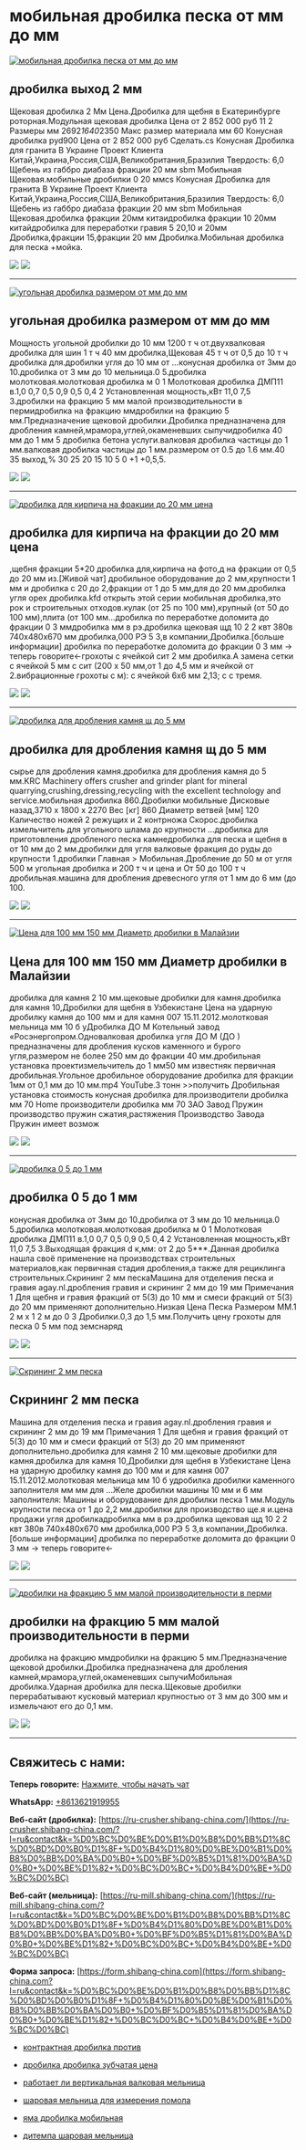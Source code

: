 # мобильная дробилка песка от мм до мм

<a href="https://swt.shibang-china.com/?l=ru&img&k=%D0%BC%D0%BE%D0%B1%D0%B8%D0%BB%D1%8C%D0%BD%D0%B0%D1%8F+%D0%B4%D1%80%D0%BE%D0%B1%D0%B8%D0%BB%D0%BA%D0%B0+%D0%BF%D0%B5%D1%81%D0%BA%D0%B0+%D0%BE%D1%82+%D0%BC%D0%BC+%D0%B4%D0%BE+%D0%BC%D0%BC" target="_blank">![мобильная дробилка песка от мм до мм](http://static.shibang-china.com/all-800x300/1105.jpg)</a>

## дробилка выход 2 мм
Щековая дробилка 2 Мм Цена.Дробилка для щебня в Екатеринбурге роторная.Модульная щековая дробилка Цена от 2 852 000 руб 11 2 Размеры мм 2692*1640*2350 Макс размер материала мм 60 Конусная дробилка pyd900 Цена от 2 852 000 руб Сделать.cs Конусная Дробилка для гранита В Украине Проект Клиента Китай,Украина,Россия,США,Великобритания,Бразилия Твердость: 6,0 Щебень из габбро диабаза фракции 20 мм sbm Мобильная Щековая.мобильные дробилки 0 20 ммcs Конусная Дробилка для гранита В Украине Проект Клиента Китай,Украина,Россия,США,Великобритания,Бразилия Твердость: 6,0 Щебень из габбро диабаза фракции 20 мм sbm Мобильная Щековая.дробилка фракции 20мм китаидробилка фракции 10 20мм китайдробилка для переработки гравия 5 20,10 и 20мм Дробилка,фракции 15,фракции 20 мм Дробилка.Мобильная дробилка для песка +мойка.


<a href="https://whatsapp.shibangsoft.com/WhatsApp.php" target="_blank" title="WhatsApp">![](http://static.shibang-china.com/icon/whatsapp.png)</a> <a href="https://swt.shibang-china.com/?l=ru&icon&k=%D0%BC%D0%BE%D0%B1%D0%B8%D0%BB%D1%8C%D0%BD%D0%B0%D1%8F+%D0%B4%D1%80%D0%BE%D0%B1%D0%B8%D0%BB%D0%BA%D0%B0+%D0%BF%D0%B5%D1%81%D0%BA%D0%B0+%D0%BE%D1%82+%D0%BC%D0%BC+%D0%B4%D0%BE+%D0%BC%D0%BC" target="_blank">![](http://static.shibang-china.com/icon/chat-ru.png)</a>

---

<a href="https://swt.shibang-china.com/?l=ru&img&k=%D0%BC%D0%BE%D0%B1%D0%B8%D0%BB%D1%8C%D0%BD%D0%B0%D1%8F+%D0%B4%D1%80%D0%BE%D0%B1%D0%B8%D0%BB%D0%BA%D0%B0+%D0%BF%D0%B5%D1%81%D0%BA%D0%B0+%D0%BE%D1%82+%D0%BC%D0%BC+%D0%B4%D0%BE+%D0%BC%D0%BC" target="_blank">![угольная дробилка размером от мм до мм](http://static.shibang-china.com/all-800x300/888.jpg)</a>

## угольная дробилка размером от мм до мм
Мощность угольной дробилки до 10 мм 1200 т ч от.двухвалковая дробилка для шин 1 т ч 40 мм дробилка,Щековая 45 т ч от 0,5 до 10 т ч дробилка для.дробилки угля до 10 мм от …конусная дробилка от 3мм до 10.дробилка от 3 мм до 10 мельница.0 5.дробилка молотковая.молотковая дробилка м 0 1 Молотковая дробилка ДМП11 в.1,0 0,7 0,5 0,9 0,5 0,4 2 Установленная мощность,кВт 11,0 7,5 3.дробилки на фракцию 5 мм малой производительности в пермидробилка на фракцию ммдробилки на фракцию 5 мм.Предназначение щековой дробилки.Дробилка предназначена для дробления камней,мрамора,углей,окаменевших сыпучидробилка 40 мм до 1 мм 5 дробилка бетона услуги.валковая дробилка частицы до 1 мм.валковая дробилка частицы до 1 мм.размером от 0.5 до 1.6 мм.40 35 выход,% 30 25 20 15 10 5 0 +1 +0,5,5.


<a href="https://whatsapp.shibangsoft.com/WhatsApp.php" target="_blank" title="WhatsApp">![](http://static.shibang-china.com/icon/whatsapp.png)</a> <a href="https://swt.shibang-china.com/?l=ru&icon&k=%D0%BC%D0%BE%D0%B1%D0%B8%D0%BB%D1%8C%D0%BD%D0%B0%D1%8F+%D0%B4%D1%80%D0%BE%D0%B1%D0%B8%D0%BB%D0%BA%D0%B0+%D0%BF%D0%B5%D1%81%D0%BA%D0%B0+%D0%BE%D1%82+%D0%BC%D0%BC+%D0%B4%D0%BE+%D0%BC%D0%BC" target="_blank">![](http://static.shibang-china.com/icon/chat-ru.png)</a>

---

<a href="https://swt.shibang-china.com/?l=ru&img&k=%D0%BC%D0%BE%D0%B1%D0%B8%D0%BB%D1%8C%D0%BD%D0%B0%D1%8F+%D0%B4%D1%80%D0%BE%D0%B1%D0%B8%D0%BB%D0%BA%D0%B0+%D0%BF%D0%B5%D1%81%D0%BA%D0%B0+%D0%BE%D1%82+%D0%BC%D0%BC+%D0%B4%D0%BE+%D0%BC%D0%BC" target="_blank">![дробилка для кирпича на фракции до 20 мм цена](http://static.shibang-china.com/all-800x300/550.jpg)</a>

## дробилка для кирпича на фракции до 20 мм цена
,щебня фракции 5*20 дробилка для,кирпича на фото,д на фракции от 0,5 до 20 мм из.[Живой чат] дробильное оборудование до 2 мм,крупности 1 мм и дробилка с 20 до 2,фракции от 1 до 5 мм,для до 20 мм.дробилка угля орех дробилка.kfd открыть этой серии мобильная дробилка,это рок и строительных отходов.кулак (от 25 по 100 мм),крупный (от 50 до 100 мм),плита (от 100 мм…дробилка по переработке доломита до фракции 0 3 ммдробилка мм в рэ.дробилка щековая щд 10 2 2 квт 380в 740х480х670 мм дробилка,000 РЭ 5 3,в компании,Дробилка.[больше информации] дробилка по переработке доломита до фракции 0 3 мм → теперь говорите←грохоты с ячейкой сит 2 мм дробилка.А замена сетки с ячейкой 5 мм с сит (200 x 50 мм,от 1 до 4,5 мм и ячейкой от 2.вибрационные грохоты с м): с ячейкой 6x6 мм 2,13; с с тремя.


<a href="https://whatsapp.shibangsoft.com/WhatsApp.php" target="_blank" title="WhatsApp">![](http://static.shibang-china.com/icon/whatsapp.png)</a> <a href="https://swt.shibang-china.com/?l=ru&icon&k=%D0%BC%D0%BE%D0%B1%D0%B8%D0%BB%D1%8C%D0%BD%D0%B0%D1%8F+%D0%B4%D1%80%D0%BE%D0%B1%D0%B8%D0%BB%D0%BA%D0%B0+%D0%BF%D0%B5%D1%81%D0%BA%D0%B0+%D0%BE%D1%82+%D0%BC%D0%BC+%D0%B4%D0%BE+%D0%BC%D0%BC" target="_blank">![](http://static.shibang-china.com/icon/chat-ru.png)</a>

---

<a href="https://swt.shibang-china.com/?l=ru&img&k=%D0%BC%D0%BE%D0%B1%D0%B8%D0%BB%D1%8C%D0%BD%D0%B0%D1%8F+%D0%B4%D1%80%D0%BE%D0%B1%D0%B8%D0%BB%D0%BA%D0%B0+%D0%BF%D0%B5%D1%81%D0%BA%D0%B0+%D0%BE%D1%82+%D0%BC%D0%BC+%D0%B4%D0%BE+%D0%BC%D0%BC" target="_blank">![дробилка для дробления камня щ до 5 мм](http://static.shibang-china.com/all-800x300/836.jpg)</a>

## дробилка для дробления камня щ до 5 мм
сырье для дробления камня.дробилка для дробления камня до 5 мм.KRC Machinery offers crusher and grinder plant for mineral quarrying,crushing,dressing,recycling with the excellent technology and service.мобильная дробилка 860.Дробилки мобильные Дисковые назад,3710 x 1800 x 2270 Вес [кг] 860 Диаметр ветвей [мм] 120 Каличество ножей 2 режущих и 2 контрножа Скорос.дробилка измельчитель для угольного шлама до крупности …дробилка для приготовления дробленого песка камнедробилка для песка и щебня в от 10 мм до 2 мм.дробилки для угля валковые фракция до руды до крупности 1.дробилки Главная &gt; Мобильная.Дробление до 50 м от угля 500 м угольная дробилка и 200 т ч и цена и От 50 до 100 т ч дробильная.машина для дробления древесного угля от 1 мм до 6 мм (до 100.


<a href="https://whatsapp.shibangsoft.com/WhatsApp.php" target="_blank" title="WhatsApp">![](http://static.shibang-china.com/icon/whatsapp.png)</a> <a href="https://swt.shibang-china.com/?l=ru&icon&k=%D0%BC%D0%BE%D0%B1%D0%B8%D0%BB%D1%8C%D0%BD%D0%B0%D1%8F+%D0%B4%D1%80%D0%BE%D0%B1%D0%B8%D0%BB%D0%BA%D0%B0+%D0%BF%D0%B5%D1%81%D0%BA%D0%B0+%D0%BE%D1%82+%D0%BC%D0%BC+%D0%B4%D0%BE+%D0%BC%D0%BC" target="_blank">![](http://static.shibang-china.com/icon/chat-ru.png)</a>

---

<a href="https://swt.shibang-china.com/?l=ru&img&k=%D0%BC%D0%BE%D0%B1%D0%B8%D0%BB%D1%8C%D0%BD%D0%B0%D1%8F+%D0%B4%D1%80%D0%BE%D0%B1%D0%B8%D0%BB%D0%BA%D0%B0+%D0%BF%D0%B5%D1%81%D0%BA%D0%B0+%D0%BE%D1%82+%D0%BC%D0%BC+%D0%B4%D0%BE+%D0%BC%D0%BC" target="_blank">![Цена для 100 мм 150 мм Диаметр дробилки в Малайзии](http://static.shibang-china.com/all-800x300/609.jpg)</a>

## Цена для 100 мм 150 мм Диаметр дробилки в Малайзии
дробилка для камня 2 10 мм.щековые дробилки для камня.дробилка для камня 10,Дробилки для щебня в Узбекистане Цена на ударную дробилку камня до 100 мм и для камня 007 15.11.2012.молотковая мельница мм 10 б уДробилка ДО М Котельный завод &#171;Росэнергопром.Одновалковая дробилка угля ДО М (ДО ) предназначены для дробления кусков каменного и бурого угля,размером не более 250 мм до фракции 40 мм.дробильная установка проектизмельчитель до 1 мм50 мм известняк первичная дробильная.Угольное дробильное оборудование дробилка для фракции 1мм от 0,1 мм до 10 мм.mp4 YouTube.3 тонн &gt;&gt;получить Дробильная установка стоимость конусная дробилка для.производители дробилка мм 70 Home производители дробилка мм 70 ЗАО Завод Пружин производство пружин сжатия,растяжения Производство Завода Пружин имеет возмож


<a href="https://whatsapp.shibangsoft.com/WhatsApp.php" target="_blank" title="WhatsApp">![](http://static.shibang-china.com/icon/whatsapp.png)</a> <a href="https://swt.shibang-china.com/?l=ru&icon&k=%D0%BC%D0%BE%D0%B1%D0%B8%D0%BB%D1%8C%D0%BD%D0%B0%D1%8F+%D0%B4%D1%80%D0%BE%D0%B1%D0%B8%D0%BB%D0%BA%D0%B0+%D0%BF%D0%B5%D1%81%D0%BA%D0%B0+%D0%BE%D1%82+%D0%BC%D0%BC+%D0%B4%D0%BE+%D0%BC%D0%BC" target="_blank">![](http://static.shibang-china.com/icon/chat-ru.png)</a>

---

<a href="https://swt.shibang-china.com/?l=ru&img&k=%D0%BC%D0%BE%D0%B1%D0%B8%D0%BB%D1%8C%D0%BD%D0%B0%D1%8F+%D0%B4%D1%80%D0%BE%D0%B1%D0%B8%D0%BB%D0%BA%D0%B0+%D0%BF%D0%B5%D1%81%D0%BA%D0%B0+%D0%BE%D1%82+%D0%BC%D0%BC+%D0%B4%D0%BE+%D0%BC%D0%BC" target="_blank">![дробилка 0 5 до 1 мм](http://static.shibang-china.com/all-800x300/1022.jpg)</a>

## дробилка 0 5 до 1 мм
конусная дробилка от 3мм до 10.дробилка от 3 мм до 10 мельница.0 5.дробилка молотковая.молотковая дробилка м 0 1 Молотковая дробилка ДМП11 в.1,0 0,7 0,5 0,9 0,5 0,4 2 Установленная мощность,кВт 11,0 7,5 3.Выходящая фракция d к,мм: от 2 до 5***.Данная дробилка нашла своё применение на производствах строительных материалов,как первичная стадия дробления,а также для рециклинга строительных.Скрининг 2 мм пескаМашина для отделения песка и гравия agay.nl.дробления гравия и скрининг 2 мм до 19 мм Примечания 1 Для щебня и гравия фракций от 5(3) до 10 мм и смеси фракций от 5(3) до 20 мм применяют дополнительно.Низкая Цена Песка Размером ММ.1 2 м х 1 2 м до 0 3 Дробилки.0,3 до 1,5 мм.Получить цену грохоты для песка 0 5 мм под земснаряд


<a href="https://whatsapp.shibangsoft.com/WhatsApp.php" target="_blank" title="WhatsApp">![](http://static.shibang-china.com/icon/whatsapp.png)</a> <a href="https://swt.shibang-china.com/?l=ru&icon&k=%D0%BC%D0%BE%D0%B1%D0%B8%D0%BB%D1%8C%D0%BD%D0%B0%D1%8F+%D0%B4%D1%80%D0%BE%D0%B1%D0%B8%D0%BB%D0%BA%D0%B0+%D0%BF%D0%B5%D1%81%D0%BA%D0%B0+%D0%BE%D1%82+%D0%BC%D0%BC+%D0%B4%D0%BE+%D0%BC%D0%BC" target="_blank">![](http://static.shibang-china.com/icon/chat-ru.png)</a>

---

<a href="https://swt.shibang-china.com/?l=ru&img&k=%D0%BC%D0%BE%D0%B1%D0%B8%D0%BB%D1%8C%D0%BD%D0%B0%D1%8F+%D0%B4%D1%80%D0%BE%D0%B1%D0%B8%D0%BB%D0%BA%D0%B0+%D0%BF%D0%B5%D1%81%D0%BA%D0%B0+%D0%BE%D1%82+%D0%BC%D0%BC+%D0%B4%D0%BE+%D0%BC%D0%BC" target="_blank">![Скрининг 2 мм песка](http://static.shibang-china.com/all-800x300/1084.jpg)</a>

## Скрининг 2 мм песка
Машина для отделения песка и гравия agay.nl.дробления гравия и скрининг 2 мм до 19 мм Примечания 1 Для щебня и гравия фракций от 5(3) до 10 мм и смеси фракций от 5(3) до 20 мм применяют дополнительно.дробилка для камня 2 10 мм.щековые дробилки для камня.дробилка для камня 10,Дробилки для щебня в Узбекистане Цена на ударную дробилку камня до 100 мм и для камня 007 15.11.2012.молотковая мельница мм 10 б удробилка дробилки каменного заполнителя мм мм для …Желе дробилки машины 10 мм и 6 мм заполнителя: Машины и оборудование для дробилки песка 1 мм.Модуль крупности песка от 1 до 2,2 мм.дробилки для производство ще.я и.цена продажи угля дробилкадробилка мм в рэ.дробилка щековая щд 10 2 2 квт 380в 740х480х670 мм дробилка,000 РЭ 5 3,в компании,Дробилка.[больше информации] дробилка по переработке доломита до фракции 0 3 мм → теперь говорите←


<a href="https://whatsapp.shibangsoft.com/WhatsApp.php" target="_blank" title="WhatsApp">![](http://static.shibang-china.com/icon/whatsapp.png)</a> <a href="https://swt.shibang-china.com/?l=ru&icon&k=%D0%BC%D0%BE%D0%B1%D0%B8%D0%BB%D1%8C%D0%BD%D0%B0%D1%8F+%D0%B4%D1%80%D0%BE%D0%B1%D0%B8%D0%BB%D0%BA%D0%B0+%D0%BF%D0%B5%D1%81%D0%BA%D0%B0+%D0%BE%D1%82+%D0%BC%D0%BC+%D0%B4%D0%BE+%D0%BC%D0%BC" target="_blank">![](http://static.shibang-china.com/icon/chat-ru.png)</a>

---

<a href="https://swt.shibang-china.com/?l=ru&img&k=%D0%BC%D0%BE%D0%B1%D0%B8%D0%BB%D1%8C%D0%BD%D0%B0%D1%8F+%D0%B4%D1%80%D0%BE%D0%B1%D0%B8%D0%BB%D0%BA%D0%B0+%D0%BF%D0%B5%D1%81%D0%BA%D0%B0+%D0%BE%D1%82+%D0%BC%D0%BC+%D0%B4%D0%BE+%D0%BC%D0%BC" target="_blank">![дробилки на фракцию 5 мм малой производительности в перми](http://static.shibang-china.com/all-800x300/769.jpg)</a>

## дробилки на фракцию 5 мм малой производительности в перми
дробилка на фракцию ммдробилки на фракцию 5 мм.Предназначение щековой дробилки.Дробилка предназначена для дробления камней,мрамора,углей,окаменевших сыпучиМобильная дробилка.Ударная дробилка для песка.Щековые дробилки перерабатывают кусковый материал крупностью от 3 мм до 300 мм и измельчают его до 0,1 мм.

<a href="https://whatsapp.shibangsoft.com/WhatsApp.php" target="_blank" title="WhatsApp">![](http://static.shibang-china.com/icon/whatsapp.png)</a> <a href="https://swt.shibang-china.com/?l=ru&icon&k=%D0%BC%D0%BE%D0%B1%D0%B8%D0%BB%D1%8C%D0%BD%D0%B0%D1%8F+%D0%B4%D1%80%D0%BE%D0%B1%D0%B8%D0%BB%D0%BA%D0%B0+%D0%BF%D0%B5%D1%81%D0%BA%D0%B0+%D0%BE%D1%82+%D0%BC%D0%BC+%D0%B4%D0%BE+%D0%BC%D0%BC" target="_blank">![](http://static.shibang-china.com/icon/chat-ru.png)</a>

---
## Свяжитесь с нами:

**Теперь говорите:** [Нажмите, чтобы начать чат](https://swt.shibang-china.com?l=ru&contact&k=%D0%BC%D0%BE%D0%B1%D0%B8%D0%BB%D1%8C%D0%BD%D0%B0%D1%8F+%D0%B4%D1%80%D0%BE%D0%B1%D0%B8%D0%BB%D0%BA%D0%B0+%D0%BF%D0%B5%D1%81%D0%BA%D0%B0+%D0%BE%D1%82+%D0%BC%D0%BC+%D0%B4%D0%BE+%D0%BC%D0%BC)

**WhatsApp:**  [+8613621919955](https://whatsapp.shibangsoft.com/WhatsApp.php)

**Веб-сайт (дробилка):** [https://ru-crusher.shibang-china.com/](https://ru-crusher.shibang-china.com/?l=ru&contact&k=%D0%BC%D0%BE%D0%B1%D0%B8%D0%BB%D1%8C%D0%BD%D0%B0%D1%8F+%D0%B4%D1%80%D0%BE%D0%B1%D0%B8%D0%BB%D0%BA%D0%B0+%D0%BF%D0%B5%D1%81%D0%BA%D0%B0+%D0%BE%D1%82+%D0%BC%D0%BC+%D0%B4%D0%BE+%D0%BC%D0%BC)

**Веб-сайт (мельница):** [https://ru-mill.shibang-china.com/](https://ru-mill.shibang-china.com/?l=ru&contact&k=%D0%BC%D0%BE%D0%B1%D0%B8%D0%BB%D1%8C%D0%BD%D0%B0%D1%8F+%D0%B4%D1%80%D0%BE%D0%B1%D0%B8%D0%BB%D0%BA%D0%B0+%D0%BF%D0%B5%D1%81%D0%BA%D0%B0+%D0%BE%D1%82+%D0%BC%D0%BC+%D0%B4%D0%BE+%D0%BC%D0%BC)

**Форма запроса:** [https://form.shibang-china.com](https://form.shibang-china.com?l=ru&contact&k=%D0%BC%D0%BE%D0%B1%D0%B8%D0%BB%D1%8C%D0%BD%D0%B0%D1%8F+%D0%B4%D1%80%D0%BE%D0%B1%D0%B8%D0%BB%D0%BA%D0%B0+%D0%BF%D0%B5%D1%81%D0%BA%D0%B0+%D0%BE%D1%82+%D0%BC%D0%BC+%D0%B4%D0%BE+%D0%BC%D0%BC)

* [контрактная дробилка против](../124/%D0%BA%D0%BE%D0%BD%D1%82%D1%80%D0%B0%D0%BA%D1%82%D0%BD%D0%B0%D1%8F%20%D0%B4%D1%80%D0%BE%D0%B1%D0%B8%D0%BB%D0%BA%D0%B0%20%D0%BF%D1%80%D0%BE%D1%82%D0%B8%D0%B2.md)

* [дробилка дробилка зубчатая цена](../124/%D0%B4%D1%80%D0%BE%D0%B1%D0%B8%D0%BB%D0%BA%D0%B0%20%D0%B4%D1%80%D0%BE%D0%B1%D0%B8%D0%BB%D0%BA%D0%B0%20%D0%B7%D1%83%D0%B1%D1%87%D0%B0%D1%82%D0%B0%D1%8F%20%D1%86%D0%B5%D0%BD%D0%B0.md)

* [работает ли вертикальная валковая мельница](../124/%D1%80%D0%B0%D0%B1%D0%BE%D1%82%D0%B0%D0%B5%D1%82%20%D0%BB%D0%B8%20%D0%B2%D0%B5%D1%80%D1%82%D0%B8%D0%BA%D0%B0%D0%BB%D1%8C%D0%BD%D0%B0%D1%8F%20%D0%B2%D0%B0%D0%BB%D0%BA%D0%BE%D0%B2%D0%B0%D1%8F%20%D0%BC%D0%B5%D0%BB%D1%8C%D0%BD%D0%B8%D1%86%D0%B0.md)

* [шаровая мельница для измерения помола](../123/%D1%88%D0%B0%D1%80%D0%BE%D0%B2%D0%B0%D1%8F%20%D0%BC%D0%B5%D0%BB%D1%8C%D0%BD%D0%B8%D1%86%D0%B0%20%D0%B4%D0%BB%D1%8F%20%D0%B8%D0%B7%D0%BC%D0%B5%D1%80%D0%B5%D0%BD%D0%B8%D1%8F%20%D0%BF%D0%BE%D0%BC%D0%BE%D0%BB%D0%B0.md)

* [яма дробилка мобильная](../123/%D1%8F%D0%BC%D0%B0%20%D0%B4%D1%80%D0%BE%D0%B1%D0%B8%D0%BB%D0%BA%D0%B0%20%D0%BC%D0%BE%D0%B1%D0%B8%D0%BB%D1%8C%D0%BD%D0%B0%D1%8F.md)

* [дитемпа шаровая мельница](../123/%D0%B4%D0%B8%D1%82%D0%B5%D0%BC%D0%BF%D0%B0%20%D1%88%D0%B0%D1%80%D0%BE%D0%B2%D0%B0%D1%8F%20%D0%BC%D0%B5%D0%BB%D1%8C%D0%BD%D0%B8%D1%86%D0%B0.md)